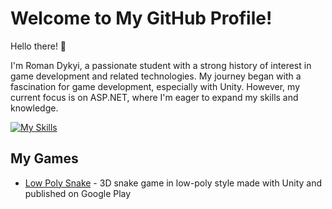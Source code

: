 # Welcome to My GitHub Profile!
Hello there! 👋 

I'm Roman Dykyi, a passionate student with a strong history of interest in game development and related technologies. My journey began with a fascination for game development, especially with Unity. However, my current focus is on ASP.NET, where I'm eager to expand my skills and knowledge.

[![My Skills](https://skillicons.dev/icons?i=cpp,cs,dotnet,wasm,visualstudio,unity)](https://skillicons.dev)

## My Games
 * [Low Poly Snake](https://play.google.com/store/apps/details?id=com.Wn3A.LowPolySnake) - 3D snake game in low-poly style made with Unity and published on Google Play
